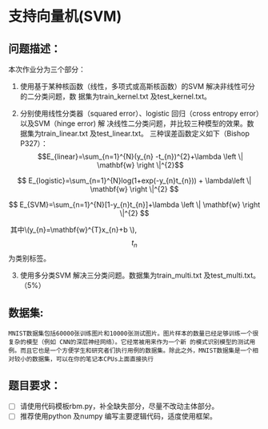 

# 支持向量机(SVM)



## 问题描述：

本次作业分为三个部分：

1. 使用基于某种核函数（线性，多项式或高斯核函数）的SVM 解决非线性可分的二分类问题，数
  据集为train_kernel.txt 及test_kernel.txt。

2. 分别使用线性分类器（squared error）、logistic 回归（cross entropy error）以及SVM（hinge error) 解
  决线性二分类问题，并比较三种模型的效果。数据集为train_linear.txt 及test_linear.txt。
  三种误差函数定义如下（Bishop P327）：
  $$E_{linear}=\sum_{n=1}^{N}(y_{n} -t_{n})^{2}+\lambda \left \| \mathbf{w} \right \|^{2}$$

  $$
  E_{logistic}=\sum_{n=1}^{N}log(1+exp(-y_{n}t_{n})) + \lambda\left \| \mathbf{w} \right \|^{2}
  $$

  $$
  E_{SVM}=\sum_{n=1}^{N}[1-y_{n}t_{n}]+\lambda \left \| \mathbf{w} \right \|^{2}
  $$

  ​
  其中\\(y_{n}=\mathbf{w}^{T}x_{n}+b \\),$$t_{n}$$ 为类别标签。

3. 使用多分类SVM 解决三分类问题。数据集为train_multi.txt 及test_multi.txt。（5%）





## 数据集: 

 	MNIST数据集包括60000张训练图片和10000张测试图片。图片样本的数量已经足够训练一个很复杂的模型（例如 CNN的深层神经网络）。它经常被用来作为一个新 的模式识别模型的测试用例。而且它也是一个方便学生和研究者们执行用例的数据集。除此之外，MNIST数据集是一个相对较小的数据集，可以在你的笔记本CPUs上面直接执行





## 题目要求： 

- [ ] 请使用代码模板rbm.py，补全缺失部分，尽量不改动主体部分。
- [ ] 推荐使用python 及numpy 编写主要逻辑代码，适度使用框架。
